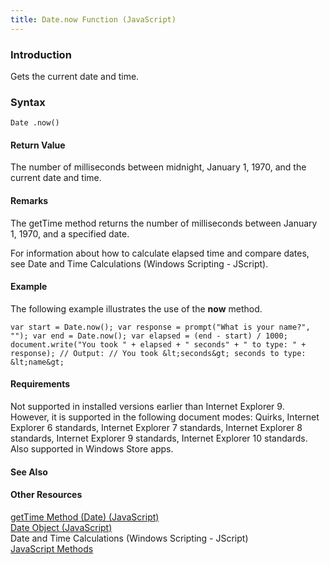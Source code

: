 ```yaml
---
title: Date.now Function (JavaScript)
---
```


### Introduction 

 Gets the current date and time.

### Syntax 

```
Date .now()
```

#### Return Value 

<div id="returnValueSection" class="section" name="collapseableSection" style="">
  <p xmlns:util="util">
    The number of milliseconds between midnight, January 1, 1970, and the current date and time.
  </p>
</div>

#### Remarks 

<div id="languageReferenceRemarksSection" class="section" name="collapseableSection" style="">
  <p xmlns:util="util">
    The getTime method returns the number of milliseconds between January 1, 1970, and a specified date.
  </p>
  <p xmlns:util="util">
    For information about how to calculate elapsed time and compare dates, see <span sdata="link">Date and Time Calculations (Windows Scripting - JScript)</span>.
  </p>
</div>

#### Example 

<p xmlns:util="util">
  The following example illustrates the use of the <b>now</b> method.
</p>

```
var start = Date.now(); var response = prompt("What is your name?", ""); var end = Date.now(); var elapsed = (end - start) / 1000; document.write("You took " + elapsed + " seconds" + " to type: " +
response); // Output: // You took &lt;seconds&gt; seconds to type: &lt;name&gt;
```

#### Requirements 

<div id="requirementsTitleSection" class="section" name="collapseableSection" style="">
  <p xmlns:util="util">
    Not supported in installed versions earlier than Internet Explorer 9. However, it is supported in the following document modes: Quirks, Internet Explorer 6 standards, Internet Explorer 7
    standards, Internet Explorer 8 standards, Internet Explorer 9 standards, Internet Explorer 10 standards. Also supported in Windows Store apps.
  </p>
</div>

#### See Also 

<div id="seeAlsoSection" class="section" name="collapseableSection" style="">
  <h4 class="subHeading">
    Other Resources
  </h4>
  <div class="seeAlsoStyle">
    <span sdata="link" xmlns:util="util"><a href="f0da1d4e-337c-497d-9205-093defbc6d3d.htm">getTime Method (Date) (JavaScript)</a></span>
  </div>
  <div class="seeAlsoStyle">
    <span sdata="link" xmlns:util="util"><a href="ce2202bb-7ec9-4f5a-bf48-3a04feff283e.htm">Date Object (JavaScript)</a></span>
  </div>
  <div class="seeAlsoStyle">
    <span sdata="link" xmlns:util="util">Date and Time Calculations (Windows Scripting - JScript)</span>
  </div>
  <div class="seeAlsoStyle">
    <span sdata="link" xmlns:util="util"><a href="003747e2-7860-4c96-b129-5180ae0fe745.htm">JavaScript Methods</a></span>
  </div>
</div>

